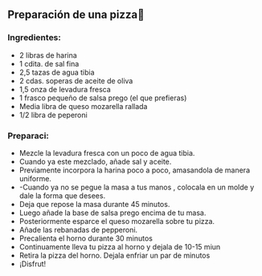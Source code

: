 ## Preparación de una pizza🍕
### Ingredientes:
- 2 libras de harina
- 1 cdita. de sal fina
-  2,5 tazas de agua tibia
-  2 cdas. soperas de aceite de oliva
-  1,5 onza de levadura fresca
-  1 frasco pequeño de salsa prego (el que prefieras)
-  Media libra de queso mozarella rallada
-  1/2 libra de peperoni

###  Preparaci:
- Mezcle la levadura fresca con un poco de agua  tibia. 
- Cuando ya este mezclado, añade sal y aceite.
- Previamente incorpora la harina poco a poco, amasandola de manera uniforme.
- -Cuando ya no se pegue la masa a tus  manos , colocala en un molde y dale la forma que desees.
- Deja que repose la masa durante 45 minutos.
-  Luego añade  la base de salsa  prego encima de tu masa.
-  Posteriormente esparce el queso mozarella sobre tu pizza.
-  Añade  las rebanadas de pepperoni.
-  Precalienta el horno durante 30 minutos
- Continuamente lleva tu pizza al horno y dejala de 10-15 miun
-  Retira la pizza del horno. Dejala enfriar un par de minutos
-  ¡Disfrut!

